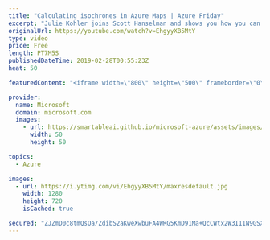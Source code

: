 ```yaml
---
title: "Calculating isochrones in Azure Maps | Azure Friday"
excerpt: "Julie Kohler joins Scott Hanselman and shows you how you can generate an isochrone using Azure Maps. Isochrones represent the reachable range from a given point using a set of constraints such as fuel, energy or time. These polygons can be combined with a number of features to do things like search for"
originalUrl: https://youtube.com/watch?v=EhgyyXB5MtY
type: video
price: Free
length: PT7M5S
publishedDateTime: 2019-02-28T00:55:23Z
heat: 50

featuredContent: "<iframe width=\"800\" height=\"500\" frameborder=\"0\" src=\"https://www.youtube.com/embed/EhgyyXB5MtY\" allow=\"accelerometer; autoplay; encrypted-media; gyroscope; picture-in-picture\" allowfullscreen></iframe>"

provider:
  name: Microsoft
  domain: microsoft.com
  images:
    - url: https://smartableai.github.io/microsoft-azure/assets/images/organizations/microsoft.com-50x50.jpg
      width: 50
      height: 50

topics:
  - Azure

images:
  - url: https://i.ytimg.com/vi/EhgyyXB5MtY/maxresdefault.jpg
    width: 1280
    height: 720
    isCached: true

secured: "ZJZmD0c8tmQsOa/ZdibS2aKweXwbuFA4WRG5KmD91Ma+QcCWtx2W3I11N9GSXFc7NPHczwsmaCDrV/G0cYJKMc9wcTHTKz5bzNt7VEdMcRIHJ9Xm64QqXflYfIU1y0rzVkYAY9Om1B/RIWVDaUU5G7CT2uEzdO3xio1ECqens5jORr1IGIm3XbB1ixcC6H+y2DHF02f85bihEs0hq61I6dwKaZk7Nmz00erc4KjoTcGT/c1HNnX/0c+4MQHW5bXDkgoJZ3s9p/MWAKzfVLd0DI6OZDLyl345s+L0KmdIDRR0bJtLpr9hBRMQCrtYIGD/dZZ9U5MiA/oJOod5rpXBiksN0wFDwN1JnUnp1Txi9Q+E73iM+xKQVQaqhMuC7BPpSNUzRH2/O4s8qCZiWCh/PWzZj0UMxiKeMfUkrBIqJZY=;q2BBlMmjzGaJAzScbukJug=="
---
```



